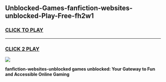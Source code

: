 
## Unblocked-Games-fanfiction-websites-unblocked-Play-Free-fh2w1
<h3>
<a href="https://premium76.site?title=fanfiction-websites-unblocked&ref=23A">CLICK TO PLAY</a></h3>
<hr>

<h3>
<a href="https://premium76.site?title=fanfiction-websites-unblocked&ref=23A">CLICK 2 PLAY</a>
  
</h3>

<a href="https://premium76.site?title=fanfiction-websites-unblocked&ref=23A"><img src="https://clearcache.store/games.png"></a>


**fanfiction-websites-unblocked games unblocked: Your Gateway to Fun and Accessible Online Gaming**
